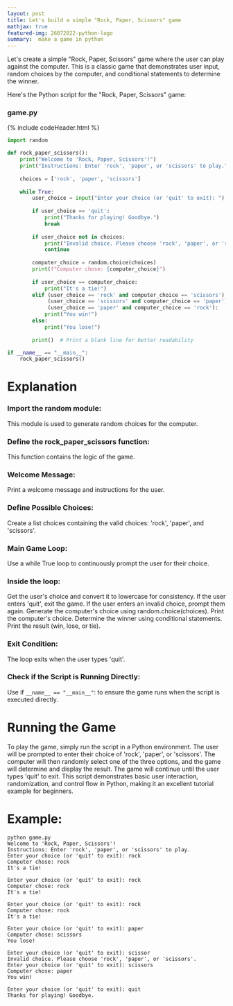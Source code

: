 ```yaml
---
layout: post
title: Let's build a simple "Rock, Paper, Scissors" game
mathjax: true
featured-img: 26072022-python-logo
summary:  make a game in python
---
```


Let's create a simple "Rock, Paper, Scissors" game where the user can play against the computer. This is a classic game that demonstrates user input, random choices by the computer, and conditional statements to determine the winner.

Here's the Python script for the "Rock, Paper, Scissors" game:

### game.py

{% include codeHeader.html %}
```python
import random

def rock_paper_scissors():
    print("Welcome to 'Rock, Paper, Scissors'!")
    print("Instructions: Enter 'rock', 'paper', or 'scissors' to play.")
    
    choices = ['rock', 'paper', 'scissors']
    
    while True:
        user_choice = input("Enter your choice (or 'quit' to exit): ").lower()
        
        if user_choice == 'quit':
            print("Thanks for playing! Goodbye.")
            break
        
        if user_choice not in choices:
            print("Invalid choice. Please choose 'rock', 'paper', or 'scissors'.")
            continue
        
        computer_choice = random.choice(choices)
        print(f"Computer chose: {computer_choice}")
        
        if user_choice == computer_choice:
            print("It's a tie!")
        elif (user_choice == 'rock' and computer_choice == 'scissors') or \
             (user_choice == 'scissors' and computer_choice == 'paper') or \
             (user_choice == 'paper' and computer_choice == 'rock'):
            print("You win!")
        else:
            print("You lose!")
        
        print()  # Print a blank line for better readability

if __name__ == "__main__":
    rock_paper_scissors()
```

# Explanation

### Import the random module:
This module is used to generate random choices for the computer.

### Define the rock_paper_scissors function:
This function contains the logic of the game.

### Welcome Message:
Print a welcome message and instructions for the user.

### Define Possible Choices:
Create a list choices containing the valid choices: 'rock', 'paper', and 'scissors'.

### Main Game Loop:
Use a while True loop to continuously prompt the user for their choice.

### Inside the loop:
Get the user's choice and convert it to lowercase for consistency.
If the user enters 'quit', exit the game.
If the user enters an invalid choice, prompt them again.
Generate the computer's choice using random.choice(choices).
Print the computer's choice.
Determine the winner using conditional statements.
Print the result (win, lose, or tie).

### Exit Condition:
The loop exits when the user types 'quit'.

### Check if the Script is Running Directly:

Use if `__name__ == "__main__"`: to ensure the game runs when the script is executed directly.

# Running the Game
To play the game, simply run the script in a Python environment.
The user will be prompted to enter their choice of 'rock', 'paper', or 'scissors'. The computer will then randomly select one of the three options, and the game will determine and display the result.
The game will continue until the user types 'quit' to exit.
This script demonstrates basic user interaction, randomization, and control flow in Python, making it an excellent tutorial example for beginners.


# Example:

```
python game.py
Welcome to 'Rock, Paper, Scissors'!
Instructions: Enter 'rock', 'paper', or 'scissors' to play.
Enter your choice (or 'quit' to exit): rock
Computer chose: rock
It's a tie!

Enter your choice (or 'quit' to exit): rock
Computer chose: rock
It's a tie!

Enter your choice (or 'quit' to exit): rock
Computer chose: rock
It's a tie!

Enter your choice (or 'quit' to exit): paper
Computer chose: scissors
You lose!

Enter your choice (or 'quit' to exit): scissor
Invalid choice. Please choose 'rock', 'paper', or 'scissors'.
Enter your choice (or 'quit' to exit): scissors
Computer chose: paper
You win!

Enter your choice (or 'quit' to exit): quit
Thanks for playing! Goodbye.

```
